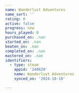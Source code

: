 ```yaml
---
name: Wanderlust Adventures
name_sort: ''
rating: 0
active: false
progress: new
hours_played: 0
purchased_on: .nan
started_on: .nan
beaten_on: .nan
completed_on: .nan
mastered_on: .nan
identifiers:
  - type: steam
    appid: '240620'
    name: Wanderlust Adventures
    synced_on: '2024-10-10'

---
```

